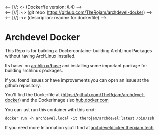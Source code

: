 <-- [//: <> (Dockerfile version: 0.4) -->  
<-- [//]: <> (git repo: https://github.com/TheRojam/archdevel-docker)  -->  
<-- [//]: <> (description: readme for dockerfile)  -->  

# Archdevel Docker

This Repo is for building a Dockercontainer building ArchLinux Packages without having ArchLinux installed.

Its based on [archlinux/base](https://hub.docker.com/r/archlinux/base) and installing some important package for building archlinux packages.

If you found issues or have improvements you can open an issue at the github repository.

You'll find the Dockerfile at (https://github.com/TheRojam/archdevel-docker) and the Dockerimage also [hub.docker.com](https://hub.docker.com/r/therojam/archdevel)

You can just run this container with this cmd:  
 
```
docker run -h archdevel.local -it therojam/archdevel:latest /bin/zsh
```

If you need more Information you'll find at [archdeveldocker.therojam.tech](https://archdeveldocker.therojam.tech)
